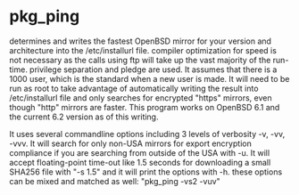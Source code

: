 # pkg_ping
determines and writes the fastest OpenBSD mirror for your version and architecture into the /etc/installurl file.
compiler optimization for speed is not necessary as the calls using ftp will take up the vast majority of the run-time.
privilege separation and pledge are used. It assumes that there is a 1000 user, which is the standard when a new user is made.
It will need to be run as root to take advantage of automatically writing the result into /etc/installurl file and only searches
for encrypted "https" mirrors, even though "http" mirrors are faster. This program works on OpenBSD 6.1 and the current 6.2 
version as of this writing.

It uses several commandline options including 3 levels of verbosity -v, -vv, -vvv. It will search for only non-USA mirrors for
export encryption compliance if you are searching from outside of the USA with -u. It will accept floating-point time-out like 1.5
seconds for downloading a small SHA256 file with "-s 1.5" and it will print the options with -h. these options can be mixed and 
matched as well: "pkg_ping -vs2 -vuv"
